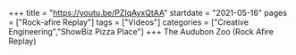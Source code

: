 +++
title = "https://youtu.be/PZIqAyxQtAA"
startdate = "2021-05-16"
pages = ["Rock-afire Replay"]
tags = ["Videos"]
categories = ["Creative Engineering","ShowBiz Pizza Place"]
+++
The Audubon Zoo (Rock Afire Replay)
